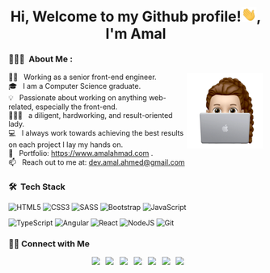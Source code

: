 <h1 align="center">Hi, Welcome to my Github profile!<img src="./assets/wave.gif" width="30px">, I'm Amal</h1>

<h3> 🙎🏻‍♀️ &nbsp;About Me : </h3>

<img alt="hero image" src="./assets/hero-image.png" align="right" width = 30%/>

👩‍💻 &nbsp; Working as a senior front-end engineer.\
🎓 &nbsp; I am a Computer Science graduate.\
💡 &nbsp; Passionate about working on anything web-related, especially the front-end.\
🙎🏻‍♀️ &nbsp; a diligent, hardworking, and result-oriented lady.\
💻 &nbsp; I always work towards achieving the best results on each project I lay my hands on.\
💼 &nbsp; Portfolio: https://www.amalahmad.com .\
📫 &nbsp; Reach out to me at: dev.amal.ahmed@gmail.com

<h3> 🛠 &nbsp;Tech Stack</h3>

![HTML5](https://img.shields.io/badge/html5-%23E34F26.svg?style=for-the-badge&logo=html5&logoColor=white) ![CSS3](https://img.shields.io/badge/css3-%231572B6.svg?style=for-the-badge&logo=css3&logoColor=white) ![SASS](https://img.shields.io/badge/SASS-hotpink.svg?style=for-the-badge&logo=SASS&logoColor=white) ![Bootstrap](https://img.shields.io/badge/bootstrap-%23563D7C.svg?style=for-the-badge&logo=bootstrap&logoColor=white) ![JavaScript](https://img.shields.io/badge/javascript-%23323330.svg?style=for-the-badge&logo=javascript&logoColor=%23F7DF1E)

![TypeScript](https://img.shields.io/badge/typescript-%23007ACC.svg?style=for-the-badge&logo=typescript&logoColor=white) ![Angular](https://img.shields.io/badge/angular-%23DD0031.svg?style=for-the-badge&logo=angular&logoColor=white) ![React](https://img.shields.io/badge/react-%2320232a.svg?style=for-the-badge&logo=react&logoColor=%2361DAFB) ![NodeJS](https://img.shields.io/badge/node.js-6DA55F?style=for-the-badge&logo=node.js&logoColor=white) ![Git](https://img.shields.io/badge/git-%23F05033.svg?style=for-the-badge&logo=git&logoColor=white)

<h3> 🤝🏻 Connect with Me </h3>

<p align="center">
&nbsp; <a href="https://www.linkedin.com/in/amal-fathelbab/" target="_blank"><img src="https://img.icons8.com/color/48/000000/linkedin.png" width="50" /></a>
&nbsp; <a href="mailto:dev.amal.ahmed@gmail.com" target="_blank"><img src="https://img.icons8.com/color/48/000000/gmail--v1.png"  width="50" /></a>
&nbsp; <a href="https://www.behance.net/Amalfathelbab" target="_blank" rel="noopener noreferrer"><img src="https://img.icons8.com/color/48/000000/behance.png" width="50" /></a>
&nbsp; <a href="https://www.amalahmad.com/" target="_blank"><img src="https://img.icons8.com/color/48/000000/user-female-circle--v1.png" width="50" /></a>
&nbsp; <a href="https://drive.google.com/file/d/1p5LBxguaWJT1OpcxAyrSyz8Z0dTrCw_O/view?usp=sharing" target="_blank"><img src="https://img.icons8.com/color/48/000000/resume.png" width="50" /></a>
&nbsp; <a href="https://twitter.com/devamalahmed" target="_blank"><img src="https://img.icons8.com/color/48/000000/twitter-squared.png" width="50" /></a>
&nbsp; <a href="https://www.instagram.com/dev.amal.ahmed/" target="_blank"><img src="https://img.icons8.com/color/48/000000/instagram-new--v1.png" width="50" /></a>

</p>
